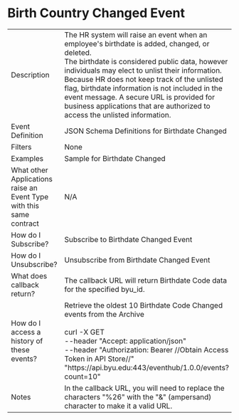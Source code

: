 # Birth Country Changed Event

<table align="center">
    <tr>
        <td>Description</td>
        <td>The HR system will raise an event when an employee's birthdate is added, changed, or deleted.<br>The birthdate is considered public data, however individuals may elect to unlist their information. Because HR does not keep track of the unlisted flag, birthdate information is not included in the event message. A secure URL is provided for business applications that are authorized to access the unlisted information.</td>
    </tr>
    <tr>
        <td>Event Definition</td>
        <td>JSON Schema Definitions for Birthdate Changed</td>
    </tr>
    <tr>
        <td>Filters</td>
        <td>None</td>
    </tr>
    <tr>
        <td>Examples</td>
        <td>Sample for Birthdate Changed</td>
    </tr>
    <tr>
        <td>What other Applications raise an Event Type with this same contract</td>
        <td>N/A</td>
    </tr>
    <tr>
        <td>How do I Subscribe?</td>
        <td>Subscribe to Birthdate Changed Event</td>
    </tr>
    <tr>
        <td>How do I Unsubscribe?</td>
        <td>Unsubscribe from Birthdate Changed Event</td>
    </tr>
    <tr>
        <td>What does callback return?</td>
        <td>The callback URL will return Birthdate Code data for the specified byu_id.</td>
    </tr>
    <tr>
        <td>How do I access a history of these events?</td>
        <td>Retrieve the oldest 10 Birthdate Code Changed events from the Archive<br><br>curl -X GET<br>--header "Accept: application/json" <br>--header "Authorization: Bearer //Obtain Access Token in API Store//" <br>"https://<span></span>api.byu.edu:443/eventhub/1.0.0/events?count=10"</td>
    </tr>
    <tr>
        <td>Notes</td>
        <td>In the callback URL, you will need to replace the characters "%26" with the "&" (ampersand) character to make it a valid URL.</td>
    </tr>
</table>
